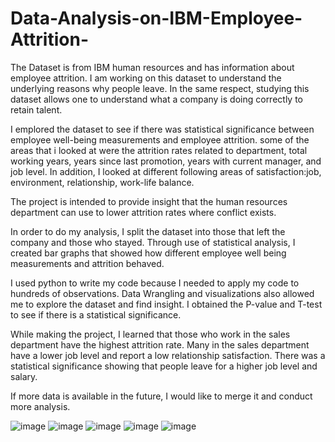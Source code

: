 # Data-Analysis-on-IBM-Employee-Attrition-
The Dataset is from IBM human resources and has information about employee attrition. I am working on this dataset to understand the underlying reasons why people leave.
In the same respect, studying this dataset allows one to understand what a company is doing correctly to retain talent. 

I emplored the dataset to see if there was statistical significance between employee well-being measurements and employee attrition. 
some of the areas that i looked at were the attrition rates related to department, total working years, years since last promotion, years with current manager, and job level. 
In addition, I looked at different following areas of satisfaction:job, environment, relationship, work-life balance.

The project is intended to provide insight that the human resources department can use to lower attrition rates where conflict exists. 

In order to do my analysis, I split the dataset into those that left the company and those who stayed. Through use of statistical analysis, I created bar graphs that showed how different
employee well being measurements and attrition behaved. 

I used python to write my code because I needed to apply my code to hundreds of observations. Data Wrangling and visualizations also allowed me to explore the dataset and find insight. 
I obtained the P-value and T-test to see if there is a statistical significance. 

While making the project, I learned that those who work in the sales department have the highest attrition rate. Many in the sales department have a lower job level and report a low relationship satisfaction.
There was a statistical significance showing that people leave for a higher job level and salary. 

If more data is available in the future, I would like to merge it and conduct more analysis. 

![image](https://github.com/carlosgsp2/Data-Analysis-on-IBM-Employee-Attrition-/assets/145519266/3cd4ebc6-0afe-4f04-bc1b-4334e640085b)
![image](https://github.com/carlosgsp2/Data-Analysis-on-IBM-Employee-Attrition-/assets/145519266/35da04dc-0f07-4b72-933c-89f1c5d7a97c)
![image](https://github.com/carlosgsp2/Data-Analysis-on-IBM-Employee-Attrition-/assets/145519266/a33f2224-416b-466e-a3a2-6e95dcab47ae)
![image](https://github.com/carlosgsp2/Data-Analysis-on-IBM-Employee-Attrition-/assets/145519266/588027e2-313c-495a-9396-82bae1548baa)
![image](https://github.com/carlosgsp2/Data-Analysis-on-IBM-Employee-Attrition-/assets/145519266/5eb81b55-3989-4401-9ef7-90b5169eb45d)






